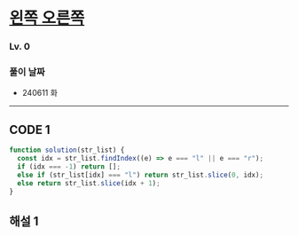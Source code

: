 # [왼쪽 오른쪽](https://school.programmers.co.kr/learn/courses/30/lessons/181890)

### Lv. 0

### 풀이 날짜

- 240611 화

---

## CODE 1

```javascript
function solution(str_list) {
  const idx = str_list.findIndex((e) => e === "l" || e === "r");
  if (idx === -1) return [];
  else if (str_list[idx] === "l") return str_list.slice(0, idx);
  else return str_list.slice(idx + 1);
}
```

## 해설 1
